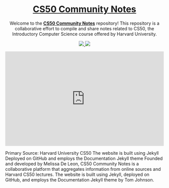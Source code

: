 <h1 align="center">
<a href="https://melissadeleonx.github.io/cs50-community-notes/" target="_blank">CS50 Community Notes</a>
</h1>

<p align="center">
  Welcome to the <a href="https://github.com/melissadeleonx/cs50-community-notes/" target="_blank"><strong>CS50 Community Notes</strong></a> repository! This repository is a collaborative effort to compile and share notes related to CS50, the Introductory Computer Science course offered by Harvard University.
</p>

<p align="center">
  <a href="https://choosealicense.com/licenses/mit/">
    <img src="https://img.shields.io/badge/License-MIT-brightgreen"/ >
  </a>
  <img src="https://img.shields.io/badge/Version-1.0-blue"/ >
</p>

<iframe
  src="https://lottiefiles.com/iframe/e392d49a-5c15-43a9-a83d-9148e1159b6b/KLEcCMdGVv"
  width="100%"
  height="300px"
  frameborder="0"
  style="overflow:hidden;background:transparent;"
  allowfullscreen="allowfullscreen"
  mozallowfullscreen="mozallowfullscreen"
  msallowfullscreen="msallowfullscreen"
  oallowfullscreen="oallowfullscreen"
  webkitallowfullscreen="webkitfullscreen"
></iframe>



Primary Source: Harvard University CS50
The website is built using Jekyll
Deployed on GitHub
and employs the Documentation Jekyll theme
Founded and developed by Melissa De Leon, CS50 Community Notes is a collaborative platform that aggregates information from online sources and Harvard CS50 lectures. The website is built using Jekyll, deployed on GitHub, and employs the Documentation Jekyll theme by Tom Johnson.
